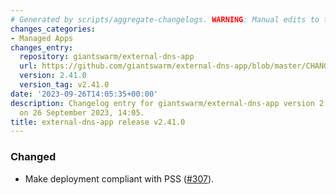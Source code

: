```yaml
---
# Generated by scripts/aggregate-changelogs. WARNING: Manual edits to this files will be overwritten.
changes_categories:
- Managed Apps
changes_entry:
  repository: giantswarm/external-dns-app
  url: https://github.com/giantswarm/external-dns-app/blob/master/CHANGELOG.md#2410---2023-09-26
  version: 2.41.0
  version_tag: v2.41.0
date: '2023-09-26T14:05:35+00:00'
description: Changelog entry for giantswarm/external-dns-app version 2.41.0, published
  on 26 September 2023, 14:05.
title: external-dns-app release v2.41.0
---
```


### Changed
- Make deployment compliant with PSS ([#307](https://github.com/giantswarm/external-dns-app/pull/307)).
